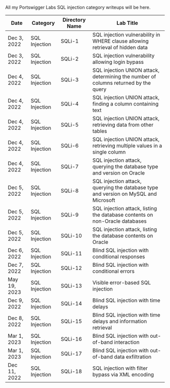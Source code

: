 All my Portswigger Labs SQL injection category writeups will be here.

Date	 	  | Category      | Directory Name | Lab Title
--------------|---------------|----------------|----------------------
Dec 3, 2022   | SQL Injection | SQLi-1         | SQL injection vulnerability in WHERE clause allowing retrieval of hidden data
Dec 3, 2022   | SQL Injection | SQLi-2         | SQL injection vulnerability allowing login bypass
Dec 4, 2022   | SQL Injection | SQLi-3         | SQL injection UNION attack, determining the number of columns returned by the query
Dec 4, 2022   | SQL Injection | SQLi-4         | SQL injection UNION attack, finding a column containing text
Dec 4, 2022   | SQL Injection | SQLi-5         | SQL injection UNION attack, retrieving data from other tables
Dec 4, 2022   | SQL Injection | SQLi-6         | SQL injection UNION attack, retrieving multiple values in a single column
Dec 4, 2022   | SQL Injection | SQLi-7         | SQL injection attack, querying the database type and version on Oracle
Dec 5, 2022   | SQL Injection | SQLi-8         | SQL injection attack, querying the database type and version on MySQL and Microsoft
Dec 5, 2022   | SQL Injection | SQLi-9         | SQL injection attack, listing the database contents on non-Oracle databases
Dec 5, 2022   | SQL Injection | SQLi-10        | SQL injection attack, listing the database contents on Oracle
Dec 6, 2022   | SQL Injection | SQLi-11        | Blind SQL injection with conditional responses
Dec 7, 2022   | SQL Injection | SQLi-12        | Blind SQL injection with conditional errors
May 19, 2023  | SQL Injection | SQLi-13        | Visible error-based SQL injection
Dec 9, 2022   | SQL Injection | SQLi-14        | Blind SQL injection with time delays
Dec 8, 2022   | SQL Injection | SQLi-15        | Blind SQL injection with time delays and information retrieval
Mar 1, 2023   | SQL Injection | SQLi-16        | Blind SQL injection with out-of-band interaction
Mar 1, 2023   | SQL Injection | SQLi-17        | Blind SQL injection with out-of-band data exfiltration
Dec 11, 2022  | SQL Injection | SQLi-18        | SQL injection with filter bypass via XML encoding